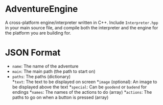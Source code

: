 # AdventureEngine
A cross-platform engine/interpreter written in C++. Include `Interpreter.hpp` in your main source file, and compile both the interpreter and the engine for the platform you are building for.

# JSON Format
* `name`: The name of the adventure
* `main`: The main path (the path to start on)
* `paths`: The paths (dictionary)  
    *`text`: The text to be displayed on screen
    *`image` (optional): An image to be displayed above the text
    *`special`: Can be `goodend` or `badend` for endings
    *`names`: The names of the actions to do (array)
    *`actions`: The paths to go on when a button is pressed (array)
